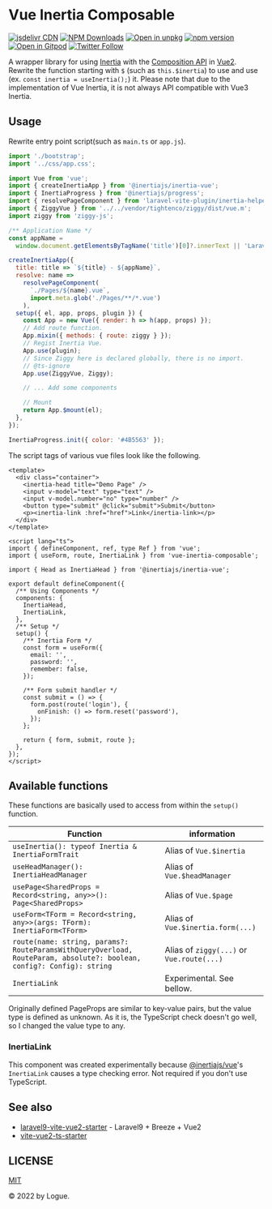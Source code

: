 # Vue Inertia Composable

[![jsdelivr CDN](https://data.jsdelivr.com/v1/package/npm/vue-inertia-composable/badge)](https://www.jsdelivr.com/package/npm/vue-inertia-composable)
[![NPM Downloads](https://img.shields.io/npm/dm/vue-inertia-composable.svg?style=flat)](https://www.npmjs.com/package/vue-inertia-composable)
[![Open in unpkg](https://img.shields.io/badge/Open%20in-unpkg-blue)](https://uiwjs.github.io/npm-unpkg/#/pkg/vue-inertia-composable/file/README.md)
[![npm version](https://img.shields.io/npm/v/vue-inertia-composable.svg)](https://www.npmjs.com/package/vue-inertia-composable)
[![Open in Gitpod](https://shields.io/badge/Open%20in-Gitpod-green?logo=Gitpod)](https://gitpod.io/#https://github.com/logue/vue-inertia-composable)
[![Twitter Follow](https://img.shields.io/twitter/follow/logue256?style=plastic)](https://twitter.com/logue256)

A wrapper library for using [Inertia](https://inertiajs.com/) with the [Composition API](https://composition-api.vuejs.org/) in [Vue2](https://v2.vuejs.org/). Rewrite the function starting with `$` (such as `this.$inertia`) to use and use (ex. `const inertia = useInertia();`) it. Please note that due to the implementation of Vue Inertia, it is not always API compatible with Vue3 Inertia.

## Usage

Rewrite entry point script(such as `main.ts` or `app.js`).

```js
import './bootstrap';
import '../css/app.css';

import Vue from 'vue';
import { createInertiaApp } from '@inertiajs/inertia-vue';
import { InertiaProgress } from '@inertiajs/progress';
import { resolvePageComponent } from 'laravel-vite-plugin/inertia-helpers';
import { ZiggyVue } from '../../vendor/tightenco/ziggy/dist/vue.m';
import ziggy from 'ziggy-js';

/** Application Name */
const appName =
  window.document.getElementsByTagName('title')[0]?.innerText || 'Laravel';

createInertiaApp({
  title: title => `${title} - ${appName}`,
  resolve: name =>
    resolvePageComponent(
      `./Pages/${name}.vue`,
      import.meta.glob('./Pages/**/*.vue')
    ),
  setup({ el, app, props, plugin }) {
    const App = new Vue({ render: h => h(app, props) });
    // Add route function.
    App.mixin({ methods: { route: ziggy } });
    // Regist Inertia Vue.
    App.use(plugin);
    // Since Ziggy here is declared globally, there is no import.
    // @ts-ignore
    App.use(ZiggyVue, Ziggy);

    // ... Add some components

    // Mount
    return App.$mount(el);
  },
});

InertiaProgress.init({ color: '#4B5563' });
```

The script tags of various vue files look like the following.

```vue
<template>
  <div class="container">
    <inertia-head title="Demo Page" />
    <input v-model="text" type="text" />
    <input v-model.number="no" type="number" />
    <button type="submit" @click="submit">Submit</button>
    <p><inertia-link :href="href">Link</inertia-link></p>
  </div>
</template>

<script lang="ts">
import { defineComponent, ref, type Ref } from 'vue';
import { useForm, route, InertiaLink } from 'vue-inertia-composable';

import { Head as InertiaHead } from '@inertiajs/inertia-vue';

export default defineComponent({
  /** Using Components */
  components: {
    InertiaHead,
    InertiaLink,
  },
  /** Setup */
  setup() {
    /** Inertia Form */
    const form = useForm({
      email: '',
      password: '',
      remember: false,
    });

    /** Form submit handler */
    const submit = () => {
      form.post(route('login'), {
        onFinish: () => form.reset('password'),
      });
    };

    return { form, submit, route };
  },
});
</script>
```

## Available functions

These functions are basically used to access from within the `setup()` function.

| Function                                                                                                              | information                               |
| --------------------------------------------------------------------------------------------------------------------- | ----------------------------------------- |
| `useInertia(): typeof Inertia & InertiaFormTrait`                                                                     | Alias of `Vue.$inertia`                   |
| `useHeadManager(): InertiaHeadManager`                                                                                | Alias of `Vue.$headManager`               |
| `usePage<SharedProps = Record<string, any>>(): Page<SharedProps>`                                                     | Alias of `Vue.$page`                      |
| `useForm<TForm = Record<string, any>>(args: TForm): InertiaForm<TForm>`                                               | Alias of `Vue.$inertia.form(...)`         |
| `route(name: string, params?: RouteParamsWithQueryOverload, RouteParam, absolute?: boolean, config?: Config): string` | Alias of `ziggy(...)` or `Vue.route(...)` |
| `InertiaLink`                                                                                                         | Experimental. See bellow.                 |

Originally defined PageProps are similar to key-value pairs, but the value type is defined as unknown. As it is, the TypeScript check doesn't go well, so I changed the value type to any.

### InertiaLink

This component was created experimentally because [@inertiajs/vue](https://github.com/inertiajs/inertia/tree/master/packages/inertia-vue)'s `InertiaLink` causes a type checking error. Not required if you don't use TypeScript.

## See also

- [laravel9-vite-vue2-starter](https://github.com/logue/laravel9-vite-vue2-starter) - Laravel9 + Breeze + Vue2
- [vite-vue2-ts-starter](https://github.com/logue/vite-vue2-ts-starter)

## LICENSE

[MIT](LICENSE)

&copy; 2022 by Logue.
